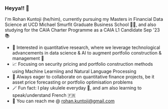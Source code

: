 ### Heyya!! 👋

I'm Rohan Kuntoji (he/him), currently pursuing my Masters in Financial Data Science at UCD Michael Smurfit Graduate Business School 🙇‍♂️, and also studying for the CAIA Charter Programme as a CAIA L1 Candidate Sep '23 📚  

* 🧐 Interested in quantitative research, where we leverage technological advancements in data science & AI to augment portfolio construction & management 💸
* 📈 Focusing on security pricing and portfolio construction methods using Machine Learniing and Natural Language Processing
* 👯 Always eager to collaborate on quantitative finance projects, be it asset price forecasting or portfolio optimisation problems
* 🪄 Fun fact: I play ukulele everyday 🎸, and am also learning to speak/understand French 🇫🇷 
* 📧 You can reach me @ rohan.kuntoji@gmail.com 


<!--
**kuntojirohan/kuntojirohan** is a ✨ _special_ ✨ repository because its `README.md` (this file) appears on your GitHub profile.

Here are some ideas to get you started:

- 🔭 I’m currently working on ...
- 🌱 I’m currently learning ...
- 👯 I’m looking to collaborate on ...
- 🤔 I’m looking for help with ...
- 💬 Ask me about ...
- 📫 How to reach me: ...
- 😄 Pronouns: ...
- ⚡ Fun fact: ...
-->
